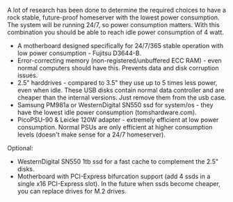 A lot of research has been done to determine the required choices to have a rock stable, future-proof homeserver with the lowest power consumption.
The system will be running 24/7, so power consumption matters. With this combination you should be able to reach idle power consumption of 4 watt.

- A motherboard designed specifically for 24/7/365 stable operation with low power consumption - Fujitsu D3644-B.
- Error-correcting memory (non-registered/unbuffered ECC RAM) - even normal computers should have this. Prevents data and disk corruption issues.
- 2.5" harddrives - compared to 3.5" they use up to 5 times less power, even when idle. These USB disks contain normal data controller and are cheaper than the internal versions. Just remove them from the usb case.
- Samsung PM981a or WesternDigital SN550 ssd for system/os - they have the lowest idle power consumption (tomshardware.com).
- PicoPSU-90 & Leicke 120W adapter - extremely efficient at low power consumption. Normal PSUs are only efficient at higher consumption levels (doesn't make sense for a 24/7 homeserver).

Optional:
- WesternDigital SN550 1tb ssd for a fast cache to complement the 2.5" disks.
- Motherboard with PCI-Express bifurcation support (add 4 ssds in a single x16 PCI-Express slot). In the future when ssds become cheaper, you can replace drives for M.2 drives.
